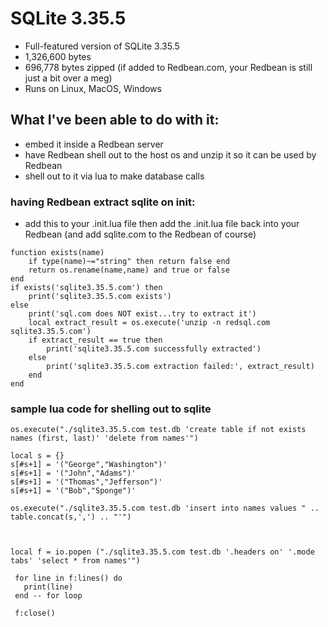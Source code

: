 # SQLite 3.35.5
- Full-featured version of SQLite 3.35.5
- 1,326,600 bytes
- 696,778 bytes zipped (if added to Redbean.com, your Redbean is still just a bit over a meg)
- Runs on Linux, MacOS, Windows

## What I've been able to do with it:
- embed it inside a Redbean server
- have Redbean shell out to the host os and unzip it so it can be used by Redbean
- shell out to it via lua to make database calls

### having Redbean extract sqlite on init:
- add this to your .init.lua file then add the .init.lua file back into your Redbean (and add sqlite.com to the Redbean of course)

```
function exists(name)
    if type(name)~="string" then return false end
    return os.rename(name,name) and true or false
end
if exists('sqlite3.35.5.com') then
    print('sqlite3.35.5.com exists')
else
    print('sql.com does NOT exist...try to extract it')
    local extract_result = os.execute('unzip -n redsql.com sqlite3.35.5.com')
    if extract_result == true then
        print('sqlite3.35.5.com successfully extracted')
    else
        print('sqlite3.35.5.com extraction failed:', extract_result)
    end  
end
```

### sample lua code for shelling out to sqlite
```
os.execute("./sqlite3.35.5.com test.db 'create table if not exists names (first, last)' 'delete from names'")

local s = {}
s[#s+1] = '("George","Washington")'
s[#s+1] = '("John","Adams")'
s[#s+1] = '("Thomas","Jefferson")'
s[#s+1] = '("Bob","Sponge")'

os.execute("./sqlite3.35.5.com test.db 'insert into names values " .. table.concat(s,',') .. "'")



local f = io.popen ("./sqlite3.35.5.com test.db '.headers on' '.mode tabs' 'select * from names'")

 for line in f:lines() do
   print(line)
 end -- for loop
   
 f:close()
```
